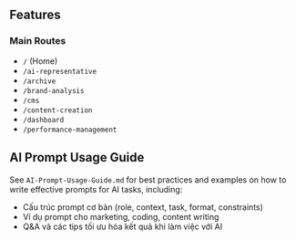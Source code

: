 ## Features

### Main Routes

- `/` (Home)
- `/ai-representative`
- `/archive`
- `/brand-analysis`
- `/cms`
- `/content-creation`
- `/dashboard`
- `/performance-management`

## AI Prompt Usage Guide

See `AI-Prompt-Usage-Guide.md` for best practices and examples on how to write effective prompts for AI tasks, including:

- Cấu trúc prompt cơ bản (role, context, task, format, constraints)
- Ví dụ prompt cho marketing, coding, content writing
- Q&A và các tips tối ưu hóa kết quả khi làm việc với AI
